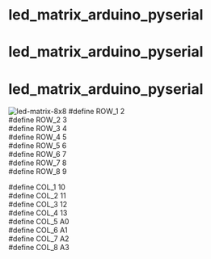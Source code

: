 # led_matrix_arduino_pyserial
# led_matrix_arduino_pyserial
# led_matrix_arduino_pyserial

![led-matrix-8x8](https://user-images.githubusercontent.com/68957520/159114393-23171c57-7537-4486-b20e-a575a4d91741.png)
#define ROW_1 2  
#define ROW_2 3  
#define ROW_3 4   
#define ROW_4 5  
#define ROW_5 6  
#define ROW_6 7  
#define ROW_7 8   
#define ROW_8 9   

#define COL_1 10  
#define COL_2 11   
#define COL_3 12   
#define COL_4 13  
#define COL_5 A0   
#define COL_6 A1   
#define COL_7 A2  
#define COL_8 A3 
